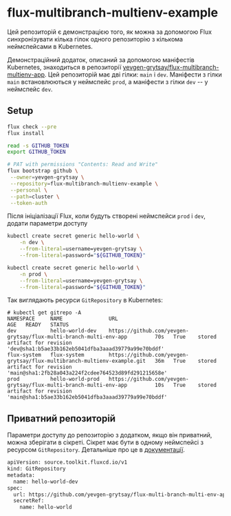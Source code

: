 # flux-multibranch-multienv-example

Цей репозиторій є демонстрацією того, як можна за допомогою Flux синхронізувати кілька гілок
одного репозиторію з кількома неймспейсами в Kubernetes.

Демонстраційний додаток, описаний за допомогою маніфестів Kubernetes, знаходиться в репозиторії [yevgen-grytsay/flux-multibranch-multienv-app](https://github.com/yevgen-grytsay/flux-multibranch-multienv-app). Цей репозиторій має дві гілки: `main` і `dev`. Маніфести з гілки `main` встановлюються у неймспейс `prod`, а маніфести з гілки `dev` -- у неймспейс `dev`.

## Setup

```sh
flux check --pre
flux install

read -s GITHUB_TOKEN
export GITHUB_TOKEN

# PAT with permissions "Contents: Read and Write"
flux bootstrap github \
 --owner=yevgen-grytsay \
 --repository=flux-multibranch-multienv-example \
 --personal \
 --path=cluster \
 --token-auth
```

Після ініціалізації Flux, коли будуть створені неймспейси `prod` і `dev`, додати параметри доступу

```sh
kubectl create secret generic hello-world \
    -n dev \
    --from-literal=username=yevgen-grytsay \
    --from-literal=password="${GITHUB_TOKEN}"

kubectl create secret generic hello-world \
    -n prod \
    --from-literal=username=yevgen-grytsay \
    --from-literal=password="${GITHUB_TOKEN}"
```

Так виглядають ресурси `GitRepository` в Kubernetes:

```
# kubectl get gitrepo -A
NAMESPACE     NAME               URL                                                                       AGE   READY   STATUS
dev           hello-world-dev    https://github.com/yevgen-grytsay/flux-multi-branch-multi-env-app         70s   True    stored artifact for revision 'dev@sha1:b5ae33b162eb5041dfba3aaad39779a99e70bddf'
flux-system   flux-system        https://github.com/yevgen-grytsay/flux-multibranch-multienv-example.git   36m   True    stored artifact for revision 'main@sha1:2fb28a043a224f2cdee764523d89fd291215658e'
prod          hello-world-prod   https://github.com/yevgen-grytsay/flux-multi-branch-multi-env-app         10s   True    stored artifact for revision 'main@sha1:b5ae33b162eb5041dfba3aaad39779a99e70bddf'
```

## Приватний репозиторій

Параметри доступу до репозиторію з додатком, якщо він приватний, можна зберігати в сікреті. Сікрет має бути в одному неймспейсі з ресурсом `GitRepository`. Детальніше про це в [документації](https://fluxcd.io/flux/components/source/gitrepositories/#secret-reference).

```sh
apiVersion: source.toolkit.fluxcd.io/v1
kind: GitRepository
metadata:
  name: hello-world-dev
spec:
  url: https://github.com/yevgen-grytsay/flux-multi-branch-multi-env-app
  secretRef:
    name: hello-world
```
